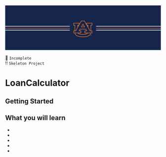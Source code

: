 ![alt text](https://github.com/ajariwala1/LoanCalculator/blob/main/Docs/banner_au.png?raw=true)


:stop_sign: `Incomplete` <br/>
:bangbang: `Skeleton Project`

# LoanCalculator


## Getting Started


## What you will learn

- 
- 
- 
- 
- 
